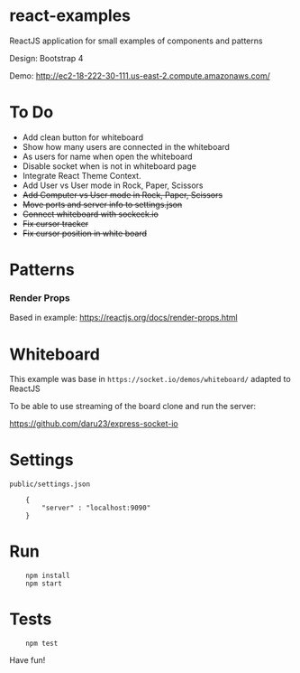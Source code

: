 # react-examples

ReactJS application for small examples of components and patterns

Design: Bootstrap 4

Demo: http://ec2-18-222-30-111.us-east-2.compute.amazonaws.com/

# To Do
* Add clean button for whiteboard
* Show how many users are connected in the whiteboard
* As users for name when open the whiteboard
* Disable socket when is not in whiteboard page
* Integrate React Theme Context.
* Add User vs User mode in Rock, Paper, Scissors
* ~~Add Computer vs User mode in Rock, Paper, Scissors~~
* ~~Move ports and server info to settings.json~~
* ~~Connect whiteboard with sockeck.io~~
* ~~Fix cursor tracker~~
* ~~Fix cursor position in white board~~ 

# Patterns
### Render Props
Based in example: https://reactjs.org/docs/render-props.html

# Whiteboard
This example was base in `https://socket.io/demos/whiteboard/` adapted to ReactJS

To be able to use streaming of the board clone and run the server:

https://github.com/daru23/express-socket-io

# Settings

`public/settings.json`
```
    {
        "server" : "localhost:9090"
    }
``` 

# Run
```
    npm install
    npm start
```

# Tests
```
    npm test
```
Have fun!

